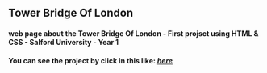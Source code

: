 ## Tower Bridge Of London
#### web page about the Tower Bridge Of London - First projsct using HTML & CSS - Salford University - Year 1 
#### You can see the project by click in this like: [_here_](http://lab449.poseidon.salford.ac.uk/webdev/index.html)

